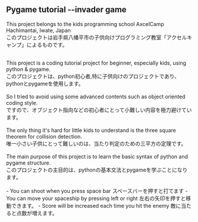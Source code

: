 ## Pygame tutorial --invader game<br>
This project belongs to the kids programming school AxcelCamp Hachimantai, Iwate, Japan<br>
このプロジェクトは岩手県八幡平市の子供向けプログラミング教室「アクセルキャンプ」によるものです。<br>

<br>
This project is a coding tutorial project for beginner, especially kids, using python & pygame.
<br>
このプロジェクトは、python初心者,特に子供向けのプロジェクトであり、pythonとpygameを使用します。
<br>
<br>
So I tried to avoid using some advanced contents such as object oriented coding style.<br>
ですので、オブジェクト指向などの初心者にとって小難しい内容を極力避けています。
<br>
<br>
The only thing it's hard for little kids to understand is the three square theorem for collision detection.<br>
唯一小さい子供にとって難しいのは、当たり判定のための三平方の定理です。<br>
<br>
The main purpose of this project is to learn the basic syntax of python and pygame structure.<br>
このプロジェクトの主目的は、pythonの基本文法とpygameを学ぶことになります。<br>
<br>
- You can shoot when you press space bar スペースバーを押すと打てます
- You can move your spaceship by pressing left or right 左右の矢印を押すと移動できます。
- Score will be increased each time you hit the enemy 敵に当たると点数が増えます。
<br>
<br>


